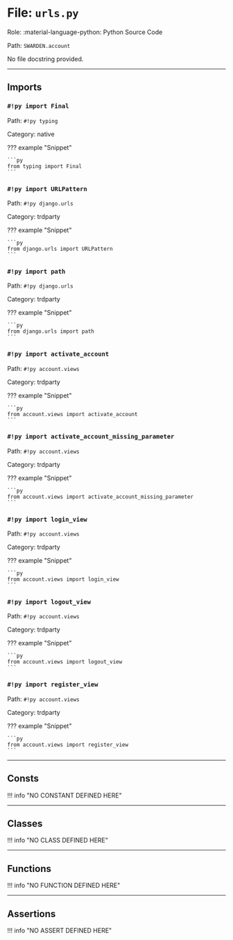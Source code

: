 # File: `urls.py`

Role: :material-language-python: Python Source Code

Path: `SWARDEN.account`

No file docstring provided.

---

## Imports

### `#!py import Final`

Path: `#!py typing`

Category: native

??? example "Snippet"

    ```py
    from typing import Final
    ```

### `#!py import URLPattern`

Path: `#!py django.urls`

Category: trdparty

??? example "Snippet"

    ```py
    from django.urls import URLPattern
    ```

### `#!py import path`

Path: `#!py django.urls`

Category: trdparty

??? example "Snippet"

    ```py
    from django.urls import path
    ```

### `#!py import activate_account`

Path: `#!py account.views`

Category: trdparty

??? example "Snippet"

    ```py
    from account.views import activate_account
    ```

### `#!py import activate_account_missing_parameter`

Path: `#!py account.views`

Category: trdparty

??? example "Snippet"

    ```py
    from account.views import activate_account_missing_parameter
    ```

### `#!py import login_view`

Path: `#!py account.views`

Category: trdparty

??? example "Snippet"

    ```py
    from account.views import login_view
    ```

### `#!py import logout_view`

Path: `#!py account.views`

Category: trdparty

??? example "Snippet"

    ```py
    from account.views import logout_view
    ```

### `#!py import register_view`

Path: `#!py account.views`

Category: trdparty

??? example "Snippet"

    ```py
    from account.views import register_view
    ```



---

## Consts

!!! info "NO CONSTANT DEFINED HERE"

---

## Classes

!!! info "NO CLASS DEFINED HERE"

---

## Functions

!!! info "NO FUNCTION DEFINED HERE"

---

## Assertions

!!! info "NO ASSERT DEFINED HERE"

